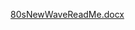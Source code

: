 
[80sNewWaveReadMe.docx](https://github.com/MrMariusKentState/NewWaveProject/files/8172444/80sNewWaveReadMe.docx)
